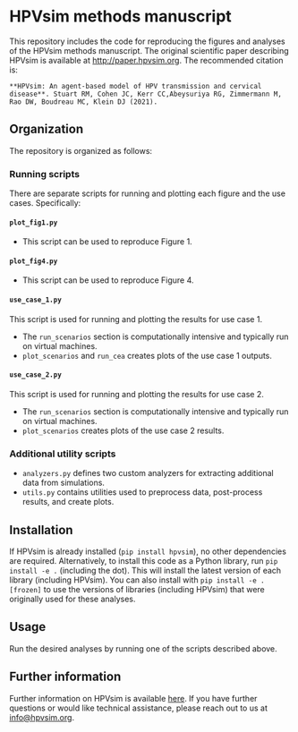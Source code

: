 # HPVsim methods manuscript

This repository includes the code for reproducing the figures and analyses of the HPVsim methods manuscript. The original scientific paper describing HPVsim is available at http://paper.hpvsim.org. The recommended citation is:

    **HPVsim: An agent-based model of HPV transmission and cervical disease**. Stuart RM, Cohen JC, Kerr CC,Abeysuriya RG, Zimmermann M, Rao DW, Boudreau MC, Klein DJ (2021).

## Organization

The repository is organized as follows:

### Running scripts

There are separate scripts for running and plotting each figure and the use cases. Specifically:

#### `plot_fig1.py`
 - This script can be used to reproduce Figure 1.

#### `plot_fig4.py` 
- This script can be used to reproduce Figure 4.

#### `use_case_1.py`
This script is used for running and plotting the results for use case 1.
- The `run_scenarios` section is computationally intensive and typically run on virtual machines.
 - `plot_scenarios` and `run_cea` creates plots of the use case 1 outputs.

#### `use_case_2.py`
This script is used for running and plotting the results for use case 2.
- The `run_scenarios` section is computationally intensive and typically run on virtual machines.
 - `plot_scenarios` creates plots of the use case 2 results.


### Additional utility scripts
- `analyzers.py` defines two custom analyzers for extracting additional data from simulations.
- `utils.py` contains utilities used to preprocess data, post-process results, and create plots.


## Installation

If HPVsim is already installed (`pip install hpvsim`), no other dependencies are required. Alternatively, to install this code as a Python library, run `pip install -e .` (including the dot). This will install the latest version of each library (including HPVsim). You can also install with `pip install -e .[frozen]` to use the versions of libraries (including HPVsim) that were originally used for these analyses. 


## Usage

Run the desired analyses by running one of the scripts described above.


## Further information

Further information on HPVsim is available [here](http://docs.hpvsim.org). If you have further questions or would like technical assistance, please reach out to us at info@hpvsim.org.

